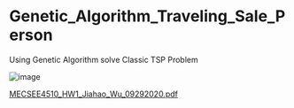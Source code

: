 # Genetic_Algorithm_Traveling_Sale_Person
Using Genetic Algorithm solve Classic TSP Problem






![image](https://user-images.githubusercontent.com/69972187/108152246-9e70b280-70a6-11eb-8c0d-c130131bea8d.png)






[MECSEE4510_HW1_Jiahao_Wu_09292020.pdf](https://github.com/Jiahao0310/Genetic_Algorithm_Traveling_Sale_Person/files/5993060/MECSEE4510_HW1_Jiahao_Wu_09292020.pdf)
